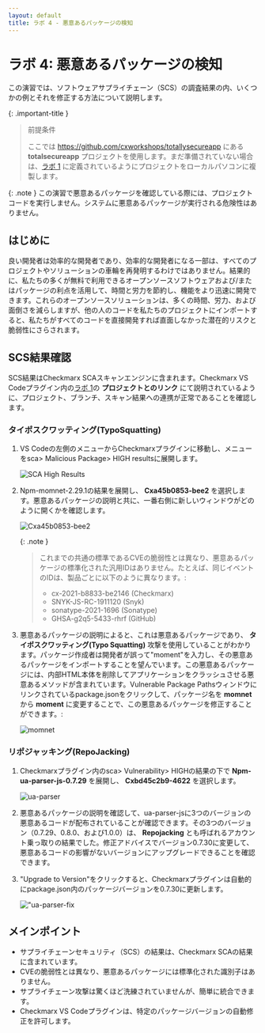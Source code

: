 ```yaml
---
layout: default
title: ラボ 4 - 悪意あるパッケージの検知
---
```


# ラボ 4: 悪意あるパッケージの検知
この演習では、ソフトウェアサプライチェーン（SCS）の調査結果の内、いくつかの例とそれを修正する方法について説明します。

{: .important-title }
> 前提条件
>
> ここでは https://github.com/cxworkshops/totallysecureapp にある __totalsecureapp__ プロジェクトを使用します。まだ準備されていない場合は、[ラボ 1](../lab1_setup/) に定義されているようにプロジェクトをローカルパソコンに複製します。

{: .note }
この演習で悪意あるパッケージを確認している際には、プロジェクトコードを実行しません。システムに悪意あるパッケージが実行される危険性はありません。

## はじめに
良い開発者は効率的な開発者であり、効率的な開発者になる一部は、すべてのプロジェクトやソリューションの車輪を再発明するわけではありません。結果的に、私たちの多くが無料で利用できるオープンソースソフトウェアおよび/またはパッケージの利点を活用して、時間と労力を節約し、機能をより迅速に開発できます。これらのオープンソースソリューションは、多くの時間、労力、および面倒さを減らしますが、他の人のコードを私たちのプロジェクトにインポートすると、私たちがすべてのコードを直接開発すれば直面しなかった潜在的リスクと脆弱性にさらされます。

## SCS結果確認
SCS結果はCheckmarx SCAスキャンエンジンに含まれます。Checkmarx VS Codeプラグイン内の[ラボ 1](../lab1_setup/)の __プロジェクトとのリンク__ にて説明されているように、プロジェクト、ブランチ、スキャン結果への連携が正常であることを確認します。

### タイポスクワッティング(TypoSquatting)

1. VS Codeの左側のメニューからCheckmarxプラグインに移動し、メニューをsca> Malicious Package> HIGH resultsに展開します。


    ![SCA High Results](./assets/images/scs_high_results.png "SCA High Results")

2. Npm-momnet-2.29.1の結果を展開し、 __Cxa45b0853-bee2__ を選択します。悪意あるパッケージの説明と共に、一番右側に新しいウィンドウがどのように開くかを確認します。

    ![Cxa45b0853-bee2](./assets/images/Cxa45b0853-bee2.png "Cxa45b0853-bee2")

    {: .note }
    > これまでの共通の標準であるCVEの脆弱性とは異なり、悪意あるパッケージの標準化された汎用IDはありません。たとえば、同じイベントのIDは、製品ごとに以下のように異なります。:
    >
    > - cx-2021-b8833-be2146 (Checkmarx)
    > - SNYK-JS-RC-1911120 (Snyk)
    > - sonatype-2021-1696 (Sonatype)
    > - GHSA-g2q5-5433-rhrf (GitHub)

3. 悪意あるパッケージの説明によると、これは悪意あるパッケージであり、 __タイポスクワッティング(Typo Squatting)__ 攻撃を使用していることがわかります。パッケージ作成者は開発者が誤って"moment"を入力し、その悪意あるパッケージをインポートすることを望んでいます。この悪意あるパッケージには、内部HTML本体を削除してアプリケーションをクラッシュさせる悪意あるメソッドが含まれています。Vulnerable Package Pathsウィンドウにリンクされているpackage.jsonをクリックして、パッケージ名を __momnet__ から __moment__ に変更することで、この悪意あるパッケージを修正することができます。:


    ![momnet](./assets/images/momnet.png "momnet")

### リポジャッキング(RepoJacking)

1. Checkmarxプラグイン内のsca> Vulnerability> HIGHの結果の下で __Npm-ua-parser-js-0.7.29__ を展開し、 __Cxbd45c2b9-4622__ を選択します。

    ![ua-parser](./assets/images/ua-parser.png "ua-parser")

2. 悪意あるパッケージの説明を確認して、ua-parser-jsに3つのバージョンの悪意あるコードが配布されていることが確認できます。その3つのバージョン（0.7.29、0.8.0、および1.0.0）は、 __Repojacking__ とも呼ばれるアカウント乗っ取りの結果でした。修正アドバイスでバージョン0.7.30に変更して、悪意あるコードの影響がないバージョンにアップグレードできることを確認できます。

3. "Upgrade to Version"をクリックすると、Checkmarxプラグインは自動的にpackage.json内のパッケージバージョンを0.7.30に更新します。

    !["ua-parser-fix](./assets/images/ua-parser-fix.png "ua-parser-fix")


## メインポイント

- サプライチェーンセキュリティ（SCS）の結果は、Checkmarx SCAの結果に含まれています。
- CVEの脆弱性とは異なり、悪意あるパッケージには標準化された識別子はありません。
- サプライチェーン攻撃は驚くほど洗練されていませんが、簡単に統合できます。
- Checkmarx VS Codeプラグインは、特定のパッケージバージョンの自動修正を許可します。